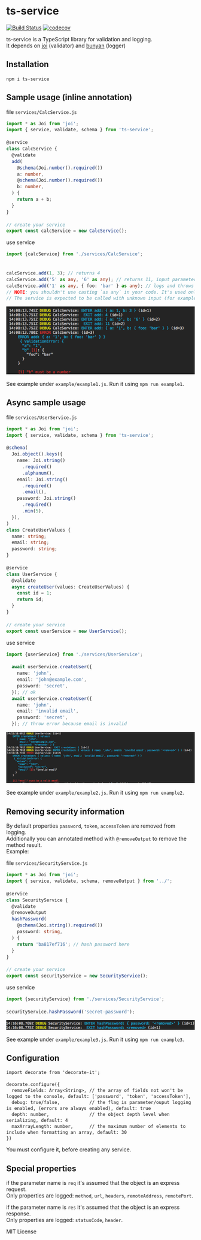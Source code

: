 # ts-service
[![Build Status](https://travis-ci.org/start-plus/ts-service.svg?branch=master)](https://travis-ci.org/start-plus/ts-service)
[![codecov](https://codecov.io/gh/start-plus/ts-service/branch/master/graph/badge.svg)](https://codecov.io/gh/start-plus/ts-service)

ts-service is a TypeScript library for validation and logging.  
It depends on [joi](https://github.com/hapijs/joi) (validator) and [bunyan](https://github.com/trentm/node-bunyan) (logger)

## Installation

```
npm i ts-service
```


## Sample usage (inline annotation)
file `services/CalcService.js`
```ts
import * as Joi from 'joi';
import { service, validate, schema } from 'ts-service';

@service
class CalcService {
  @validate
  add(
    @schema(Joi.number().required())
    a: number,
    @schema(Joi.number().required())
    b: number,
  ) {
    return a + b;
  }
}

// create your service
export const calcService = new CalcService();

```

use service
```ts
import {calcService} from './services/CalcService';


calcService.add(1, 3); // returns 4
calcService.add('5' as any, '6' as any); // returns 11, input parameters are converted to number types
calcService.add('1' as any, { foo: 'bar' } as any); // logs and throws an error
// NOTE: you shouldn't use casting `as any` in your code. It's used only for a demonstration purpose.
// The service is expected to be called with unknown input (for example: req.body).
```

![Alt text](./.github/example1.png)

See example under `example/example1.js`. Run it using `npm run example1`.


## Async sample usage
file `services/UserService.js`
```ts
import * as Joi from 'joi';
import { service, validate, schema } from 'ts-service';

@schema(
  Joi.object().keys({
    name: Joi.string()
      .required()
      .alphanum(),
    email: Joi.string()
      .required()
      .email(),
    password: Joi.string()
      .required()
      .min(5),
  }),
)
class CreateUserValues {
  name: string;
  email: string;
  password: string;
}

@service
class UserService {
  @validate
  async createUser(values: CreateUserValues) {
    const id = 1;
    return id;
  }
}

// create your service
export const userService = new UserService();

```

use service
```ts
import {userService} from './services/UserService';

  await userService.createUser({
    name: 'john',
    email: 'john@example.com',
    password: 'secret',
  }); // ok
  await userService.createUser({
    name: 'john',
    email: 'invalid email',
    password: 'secret',
  }); // throw error because email is invalid
```

![Alt text](./.github/example2.png)

See example under `example/example2.js`. Run it using `npm run example2`.  


## Removing security information
By default properties `password`, `token`, `accessToken` are removed from logging.  
Additionally you can annotated method with `@removeOutput` to remove the method result.  
Example:

file `services/SecurityService.js`
```ts
import * as Joi from 'joi';
import { service, validate, schema, removeOutput } from '../';

@service
class SecurityService {
  @validate
  @removeOutput
  hashPassword(
    @schema(Joi.string().required())
    password: string,
  ) {
    return 'ba817ef716'; // hash password here
  }
}

// create your service
export const securityService = new SecurityService();

```

use service
```ts
import {securityService} from './services/SecurityService';

securityService.hashPassword('secret-password');
```

![Alt text](./.github/example3.png)

See example under `example/example3.js`. Run it using `npm run example3`.


## Configuration
```
import decorate from 'decorate-it';

decorate.configure({
  removeFields: Array<String>, // the array of fields not won't be logged to the console, default: ['password', 'token', 'accessToken'],
  debug: true/false,           // the flag is parameter/ouput logging is enabled, (errors are always enabled), default: true
  depth: number,               // the object depth level when serializing, default: 4           
  maxArrayLength: number,      // the maximum number of elements to include when formatting an array, default: 30  
})
```

You must configure it, before creating any service.

## Special properties
if the parameter name is `req` it's assumed that the object is an express request.  
Only properties are logged: `method`, `url`, `headers`, `remoteAddress`, `remotePort`.  


if the parameter name is `res` it's assumed that the object is an express response.  
Only properties are logged: `statusCode`, `header`.  



MIT License